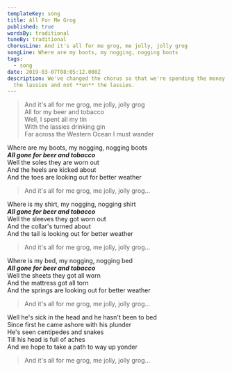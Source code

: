 ```yaml
---
templateKey: song
title: All For Me Grog
published: true
wordsBy: traditional
tuneBy: traditional
chorusLine: And it's all for me grog, me jolly, jolly grog
songLine: Where are my boots, my nogging, nogging boots
tags:
  - song
date: 2019-03-07T08:05:12.000Z
description: We've changed the chorus so that we're spending the money **with**
  the lassies and not **on** the lassies.
---
```

> And it's all for me grog, me jolly, jolly grog\
> All for my beer and tobacco\
> Well, I spent all my tin\
> With the lassies drinking gin\
> Far across the Western Ocean I must wander

Where are my boots, my nogging, nogging boots\
***All gone for beer and tobacco***\
Well the soles they are worn out\
And the heels are kicked about\
And the toes are looking out for better weather

> And it's all for me grog, me jolly, jolly grog...

Where is my shirt, my nogging, nogging shirt\
***All gone for beer and tobacco***\
Well the sleeves they got worn out\
And the collar's turned about\
And the tail is looking out for better weather

> And it's all for me grog, me jolly, jolly grog...

Where is my bed, my nogging, nogging bed\
***All gone for beer and tobacco***\
Well the sheets they got all worn\
And the mattress got all torn\
And the springs are looking out for better weather

> And it's all for me grog, me jolly, jolly grog...

Well he's sick in the head and he hasn't been to bed\
Since first he came ashore with his plunder\
He's seen centipedes and snakes\
Till his head is full of aches\
And we hope to take a path to way up yonder

> And it's all for me grog, me jolly, jolly grog...